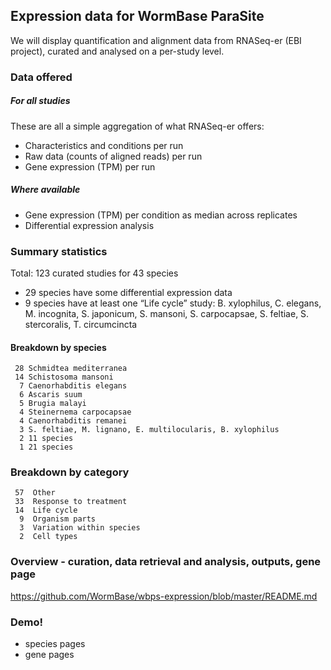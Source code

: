 <!DOCTYPE html>
<html>

<head>
  <meta charset="utf-8">
  <meta name="viewport" content="width=device-width, initial-scale=1.0">
  <title>Lab meeting 19.03.2019</title>
  <link rel="stylesheet" href="https://stackedit.io/style.css" />
</head>

<body class="stackedit">
  <div class="stackedit__html"><h2 id="expression-data-for-wormbase-parasite">Expression data for WormBase ParaSite</h2>
<p>We will display quantification and alignment data from RNASeq-er (EBI project), curated and analysed on a per-study level.</p>
<h3 id="data-offered">Data offered</h3>
<h5 id="for-all-studies">For all studies</h5>
<p>These are all a simple aggregation of what RNASeq-er offers:</p>
<ul>
<li>Characteristics and conditions per run</li>
<li>Raw data (counts of aligned reads) per run</li>
<li>Gene expression (TPM) per run</li>
</ul>
<h5 id="where-available">Where available</h5>
<ul>
<li>Gene expression (TPM) per condition as median across replicates</li>
<li>Differential expression analysis</li>
</ul>
<h3 id="summary-statistics">Summary statistics</h3>
<p>Total: 123 curated studies for 43 species</p>
<ul>
<li>29 species have some differential expression data</li>
<li>9 species have at least one “Life cycle” study: B. xylophilus, C. elegans, M. incognita, S. japonicum, S. mansoni, S. carpocapsae, S. feltiae, S. stercoralis, T. circumcincta</li>
</ul>
<h4 id="breakdown-by-species">Breakdown by species</h4>
<pre><code> 28 Schmidtea mediterranea
 14 Schistosoma mansoni
  7 Caenorhabditis elegans
  6 Ascaris suum
  5 Brugia malayi
  4 Steinernema carpocapsae
  4 Caenorhabditis remanei
  3 S. feltiae, M. lignano, E. multilocularis, B. xylophilus
  2 11 species
  1 21 species
</code></pre>
<h3 id="breakdown-by-category">Breakdown by category</h3>
<pre><code> 57  Other
 33  Response to treatment
 14  Life cycle
  9  Organism parts
  3  Variation within species
  2  Cell types
</code></pre>
<h3 id="overview---curation-data-retrieval-and-analysis-outputs-gene-page">Overview - curation, data retrieval and analysis, outputs, gene page</h3>
<p><a href="https://github.com/WormBase/wbps-expression/blob/master/README.md">https://github.com/WormBase/wbps-expression/blob/master/README.md</a></p>
<h3 id="demo">Demo!</h3>
<ul>
<li>species pages</li>
<li>gene pages</li>
</ul>
</div>
</body>

</html>
